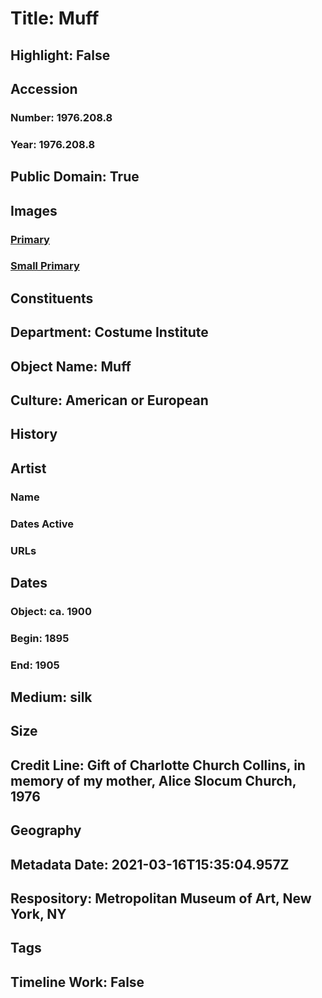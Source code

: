 # Title: Muff
## Highlight: False
## Accession
### Number: 1976.208.8
### Year: 1976.208.8
## Public Domain: True
## Images
### [Primary](https://images.metmuseum.org/CRDImages/ci/original/1976.208.8.jpg)
### [Small Primary](https://images.metmuseum.org/CRDImages/ci/web-large/1976.208.8.jpg)
## Constituents
## Department: Costume Institute
## Object Name: Muff
## Culture: American or European
## History
## Artist
### Name
### Dates Active
### URLs
## Dates
### Object: ca. 1900
### Begin: 1895
### End: 1905
## Medium: silk
## Size
## Credit Line: Gift of Charlotte Church Collins, in memory of my mother, Alice Slocum Church, 1976
## Geography
## Metadata Date: 2021-03-16T15:35:04.957Z
## Respository: Metropolitan Museum of Art, New York, NY
## Tags
## Timeline Work: False